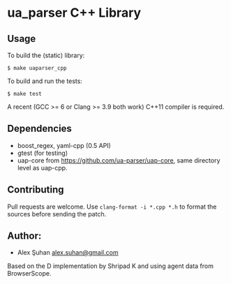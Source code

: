 ua_parser C++ Library
=====================

Usage
-----

To build the (static) library:

    $ make uaparser_cpp

To build and run the tests:

    $ make test

A recent (GCC >= 6 or Clang >= 3.9 both work) C++11 compiler is required.

Dependencies
------------

* boost_regex, yaml-cpp (0.5 API)
* gtest (for testing)
* uap-core from https://github.com/ua-parser/uap-core, same directory level as uap-cpp.

Contributing
------------

Pull requests are welcome. Use `clang-format -i *.cpp *.h` to format the sources before sending the patch.

Author:
-------

  * Alex Şuhan <alex.suhan@gmail.com>

  Based on the D implementation by Shripad K and using agent data from BrowserScope.
